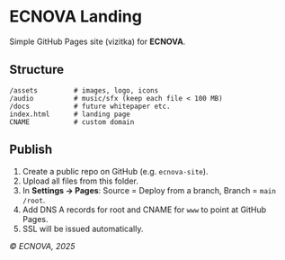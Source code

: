 # ECNOVA Landing

Simple GitHub Pages site (vizitka) for **ECNOVA**.

## Structure
```
/assets         # images, logo, icons
/audio          # music/sfx (keep each file < 100 MB)
/docs           # future whitepaper etc.
index.html      # landing page
CNAME           # custom domain
```
## Publish
1. Create a public repo on GitHub (e.g. `ecnova-site`).
2. Upload all files from this folder.
3. In **Settings → Pages**: Source = Deploy from a branch, Branch = `main` `/root`.
4. Add DNS A records for root and CNAME for `www` to point at GitHub Pages.
5. SSL will be issued automatically.

_© ECNOVA, 2025_
